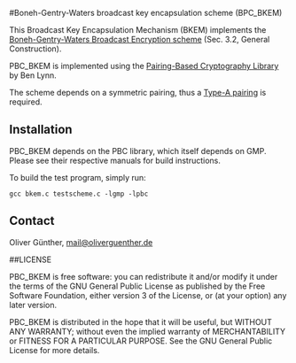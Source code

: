 #Boneh-Gentry-Waters broadcast key encapsulation scheme (BPC_BKEM)

This Broadcast Key Encapsulation Mechanism (BKEM) implements the [Boneh-Gentry-Waters Broadcast Encryption scheme](http://crypto.stanford.edu/~dabo/abstracts/broadcast.html) (Sec. 3.2, General Construction).

PBC_BKEM is implemented using the [Pairing-Based Cryptography Library](http://crypto.stanford.edu/pbc/) by Ben Lynn.

The scheme depends on a symmetric pairing, thus a [Type-A pairing](http://crypto.stanford.edu/pbc/manual/ch08s03.html) is required.

## Installation

PBC_BKEM depends on the PBC library, which itself depends on GMP. Please see their respective manuals for build instructions.

To build the test program, simply run:

	gcc bkem.c testscheme.c -lgmp -lpbc

## Contact
Oliver Günther, mail@oliverguenther.de

##LICENSE

PBC_BKEM is free software: you can redistribute it and/or modify
it under the terms of the GNU General Public License as published by
the Free Software Foundation, either version 3 of the License, or
(at your option) any later version.

PBC_BKEM is distributed in the hope that it will be useful,
but WITHOUT ANY WARRANTY; without even the implied warranty of
MERCHANTABILITY or FITNESS FOR A PARTICULAR PURPOSE.  See the
GNU General Public License for more details.
